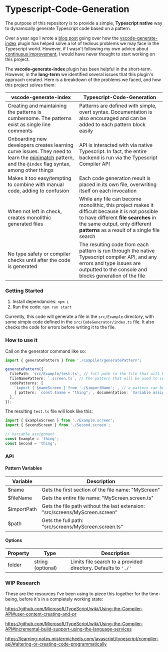 # Typescript-Code-Generation

The purpose of this repository is to provide a simple, **Typescript native** way to dynamically generate Typescript code based on a pattern.

Over a year ago I wrote a [blog post](https://www.bravolt.com/post/generate-index-can-save-your-sanity) going over how the [vscode-generate-index](https://github.com/fjc0k/vscode-generate-index) plugin has helped solve a lot of tedious problems we may face in the Typescript world. However, if I wasn't following my own advice about [continuous improvement](https://www.bravolt.com/post/how-to-adopt-a-continuous-improvement-culture), I would have never thought to start working on this project.

The **vscode-generate-index** plugin has been helpful in the short-term. However, in the **long-term** we identified several issues that this plugin's approach created. Here is a breakdown of the problems we faced, and how this project solves them:

| vscode-generate-index                                                                                                                                                                            | Typescript-Code-Generation                                                                                                                                                                                               |
| ------------------------------------------------------------------------------------------------------------------------------------------------------------------------------------------------ | ------------------------------------------------------------------------------------------------------------------------------------------------------------------------------------------------------------------------ |
| Creating and maintaining the patterns is cumbersome. The patterns exist as single line comments                                                                                                  | Patterns are defined with simple, overt syntax. Documentation is also encouraged and can be added to each pattern block easily                                                                                           |
| Onboarding new developers creates learning curve issues. They need to learn the [minimatch](https://github.com/isaacs/minimatch#usage) pattern, and the `@index` flag syntax, among other things | API is interacted with via native Typescript. In fact, the entire backend is run via the Typescript Compiler API                                                                                                         |
| Makes it too easy/tempting to combine with manual code, adding to confusion                                                                                                                      | Each code generation result is placed in its own file, overwriting itself on each invocation                                                                                                                             |
| When not left in check, creates monolithic generated files                                                                                                                                       | While any file can become monolithic, this project makes it difficult because it is not possible to have different **file searches** in the same output, only different **patterns** as a result of a single file search |
| No type safety or compiler checks until after the code is generated                                                                                                                              | The resulting code from each pattern is run through the native Typescript compiler API, and any errors and type issues are outputted to the console and blocks generation of the file                                    |

### Getting Started

1. Install dependancies: `npm i`
2. Run the code: `npm run start`

Currently, this code will generate a file in the `src/Example` directory, with some simple code defined in the `src/CodeGenerator/index.ts` file. It also checks the code for errors before writing it to the file.

### How to use it

Call on the generator command like so:

```typescript
import { generatePattern } from './compiler/generatePattern';

generatePattern({
  filePath: 'src/Example/test.ts', // full path to the file that will be generated
  fileNamePattern: `.screen.ts`, // the pattern that will be used to search for files, typically an extension
  codePatterns: [
    `import { $nameScreen } from './$importName';`, // a pattern can be just a string
    { pattern: `const $name = "thing";`, documentation: `Variable assignment` }, // or a pattern can be an object with a pattern and documentation that will be presented at the beginning of its output block
  ],
});
```

The resulting `test.ts` file will look like this:

```typescript
import { ExampleScreen } from './Example.screen';
import { SecondScreen } from './Second.screen';

// Variable assignment
const Example = 'thing';
const Second = 'thing';
```

### API

#### Pattern Variables

| Variable    | Description                                                                  |
| ----------- | ---------------------------------------------------------------------------- |
| $name       | Gets the first section of the file name: "MyScreen"                          |
| $fileName   | Gets the entire file name: "MyScreen.screen.ts"                              |
| $importPath | Gets the file path without the last extension: "src/screens/MyScreen.screen" |
| $path       | Gets the full path: "src/screens/MyScreen.screen.ts"                         |

#### Options

| Property | Type              | Description                                                    |
| -------- | ----------------- | -------------------------------------------------------------- |
| folder   | string (optional) | Limits file search to a provided directory. Defaults to `'./'` |

### WIP Research

These are the resources I've been using to piece this together for the time-being, before it's in a completely working state:

https://github.com/Microsoft/TypeScript/wiki/Using-the-Compiler-API#user-content-creating-and-pr

https://github.com/Microsoft/TypeScript/wiki/Using-the-Compiler-API#incremental-build-support-using-the-language-services

https://learning-notes.mistermicheels.com/javascript/typescript/compiler-api/#altering-or-creating-code-programmatically
